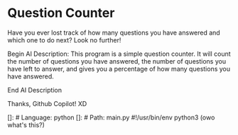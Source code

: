 # Question Counter

Have you ever lost track of how many questions you have answered and which one to do next? Look no further!

Begin AI Description:
This program is a simple question counter. It will count the number of questions you have answered, the number of questions you have left to answer, and gives you a percentage of how many questions you have answered.

End AI Description

Thanks, Github Copilot! XD

[]: # Language: python
[]: # Path: main.py
#!/usr/bin/env python3
(owo what's this?)